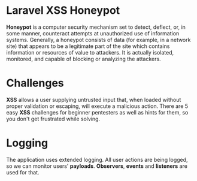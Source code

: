 # Laravel XSS Honeypot
**Honeypot** is a computer security mechanism set to detect, deflect, or, in some manner, counteract attempts at unauthorized use of information systems. Generally, a honeypot consists of data (for example, in a network site) that appears to be a legitimate part of the site which contains information or resources of value to attackers. It is actually isolated, monitored, and capable of blocking or analyzing the attackers.

# Challenges
**XSS** allows a user supplying untrusted input that, when loaded without proper validation or escaping, will execute a malicious action.
There are 5 easy **XSS** challenges for beginner pentesters as well as hints for them, so you don't get frustrated while solving.

# Logging
The application uses extended logging. All user actions are being logged, so we can monitor users' **payloads**. **Observers**, **events** and **listeners** are used for that.
